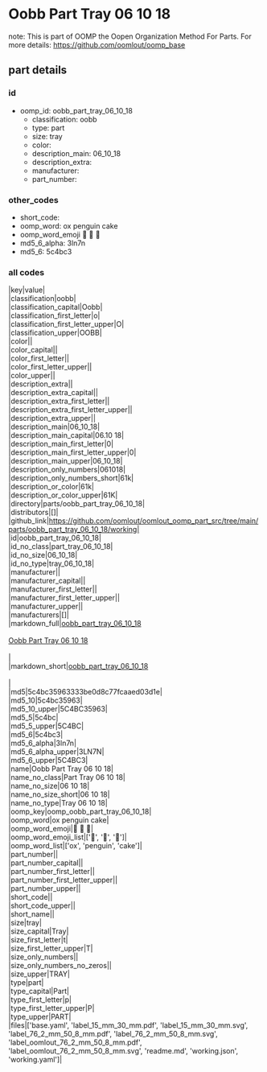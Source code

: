 # Oobb Part Tray 06 10 18  

note: This is part of OOMP the Oopen Organization Method For Parts. For more details: https://github.com/oomlout/oomp_base

##  part details





### id
* oomp_id: oobb_part_tray_06_10_18
  * classification: oobb
  * type: part
  * size: tray
  * color: 
  * description_main: 06_10_18
  * description_extra: 
  * manufacturer: 
  * part_number: 

### other_codes
* short_code: 
* oomp_word: ox penguin cake
* oomp_word_emoji :ox: :penguin: :cake:
* md5_6_alpha: 3ln7n
* md5_6: 5c4bc3

### all codes 
|key|value|  
|classification|oobb|  
|classification_capital|Oobb|  
|classification_first_letter|o|  
|classification_first_letter_upper|O|  
|classification_upper|OOBB|  
|color||  
|color_capital||  
|color_first_letter||  
|color_first_letter_upper||  
|color_upper||  
|description_extra||  
|description_extra_capital||  
|description_extra_first_letter||  
|description_extra_first_letter_upper||  
|description_extra_upper||  
|description_main|06_10_18|  
|description_main_capital|06.10 18|  
|description_main_first_letter|0|  
|description_main_first_letter_upper|0|  
|description_main_upper|06_10_18|  
|description_only_numbers|061018|  
|description_only_numbers_short|61k|  
|description_or_color|61k|  
|description_or_color_upper|61K|  
|directory|parts/oobb_part_tray_06_10_18|  
|distributors|[]|  
|github_link|https://github.com/oomlout/oomlout_oomp_part_src/tree/main/parts/oobb_part_tray_06_10_18/working|  
|id|oobb_part_tray_06_10_18|  
|id_no_class|part_tray_06_10_18|  
|id_no_size|06_10_18|  
|id_no_type|tray_06_10_18|  
|manufacturer||  
|manufacturer_capital||  
|manufacturer_first_letter||  
|manufacturer_first_letter_upper||  
|manufacturer_upper||  
|manufacturers|[]|  
|markdown_full|[oobb_part_tray_06_10_18](https://github.com/oomlout/oomlout_oomp_part_src/tree/main/parts/oobb_part_tray_06_10_18/working)<br>[](https://github.com/oomlout/oomlout_oomp_part_src/tree/main/parts/oobb_part_tray_06_10_18/working)<br>[Oobb Part Tray 06 10 18](https://github.com/oomlout/oomlout_oomp_part_src/tree/main/parts/oobb_part_tray_06_10_18/working)<br><br>|  
|markdown_short|[oobb_part_tray_06_10_18](https://github.com/oomlout/oomlout_oomp_part_src/tree/main/parts/oobb_part_tray_06_10_18/working)<br><br>|  
|md5|5c4bc35963333be0d8c77fcaaed03d1e|  
|md5_10|5c4bc35963|  
|md5_10_upper|5C4BC35963|  
|md5_5|5c4bc|  
|md5_5_upper|5C4BC|  
|md5_6|5c4bc3|  
|md5_6_alpha|3ln7n|  
|md5_6_alpha_upper|3LN7N|  
|md5_6_upper|5C4BC3|  
|name|Oobb Part Tray 06 10 18|  
|name_no_class|Part Tray 06 10 18|  
|name_no_size|06 10 18|  
|name_no_size_short|06 10 18|  
|name_no_type|Tray 06 10 18|  
|oomp_key|oomp_oobb_part_tray_06_10_18|  
|oomp_word|ox penguin cake|  
|oomp_word_emoji|:ox: :penguin: :cake:|  
|oomp_word_emoji_list|[':ox:', ':penguin:', ':cake:']|  
|oomp_word_list|['ox', 'penguin', 'cake']|  
|part_number||  
|part_number_capital||  
|part_number_first_letter||  
|part_number_first_letter_upper||  
|part_number_upper||  
|short_code||  
|short_code_upper||  
|short_name||  
|size|tray|  
|size_capital|Tray|  
|size_first_letter|t|  
|size_first_letter_upper|T|  
|size_only_numbers||  
|size_only_numbers_no_zeros||  
|size_upper|TRAY|  
|type|part|  
|type_capital|Part|  
|type_first_letter|p|  
|type_first_letter_upper|P|  
|type_upper|PART|  
|files|['base.yaml', 'label_15_mm_30_mm.pdf', 'label_15_mm_30_mm.svg', 'label_76_2_mm_50_8_mm.pdf', 'label_76_2_mm_50_8_mm.svg', 'label_oomlout_76_2_mm_50_8_mm.pdf', 'label_oomlout_76_2_mm_50_8_mm.svg', 'readme.md', 'working.json', 'working.yaml']|  
